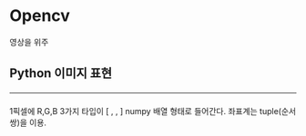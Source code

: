 # Opencv 

영상을 위주
## Python 이미지 표현 <hr>

1픽셀에 R,G,B 3가지 타입이 [ , , ] numpy 배열 형태로 들어간다.
좌표계는 tuple(순서쌍)을 이용. 